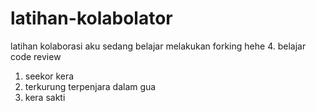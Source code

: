 # latihan-kolabolator
latihan kolaborasi
aku sedang belajar melakukan forking hehe
4. belajar code review
1. seekor kera
2. terkurung terpenjara dalam gua
3. kera sakti
